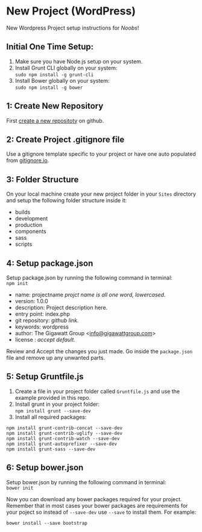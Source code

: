 # New Project (WordPress)
New Wordpress Project setup instructions for _Noobs_!
## Initial One Time Setup:
1. Make sure you have Node.js setup on your system.
2. Install Grunt CLI globally on your system:  
`sudo npm install -g grunt-cli`
3. Install Bower globally on your system:  
`sudo npm install -g bower`

## 1: Create New Repository
First [create a new repositoty](https://help.github.com/articles/creating-a-new-repository/) on github.

## 2: Create Project .gitignore file
Use a gitignore template specific to your project or have one auto populated from [gitignore.io](https://www.gitignore.io/).

## 3: Folder Structure
On your local machine create your new project folder in your `Sites` directory and setup the following folder structure inside it:
- builds
 - development
 - production
- components
 - sass
 - scripts
 
## 4: Setup package.json
 Setup package.json by running the following command in terminal:  
```npm init```

- name: projectname *projct name is all one word, lowercased.*
- version: 1.0.0
- description: Project description here.
- entry point: index.php
- git repository: *github link.*
- keywords: wordpress
- author: The Gigawatt Group \<info@gigawattgroup.com\>
- license : *accept default.*

Review and Accept the changes you just made. Go inside the `package.json` file and remove up any unwanted parts.

## 5: Setup Gruntfile.js
1. Create a file in your project folder called `Gruntfile.js` and use the example provided in this repo.
2. Install grunt in your project folder:  
`npm install grunt --save-dev`
3. Install all required packages:    
```
npm install grunt-contrib-concat --save-dev
npm install grunt-contrib-uglify --save-dev  
npm install grunt-contrib-watch --save-dev  
npm install grunt-autoprefixer --save-dev  
npm install grunt-sass --save-dev
```

## 6: Setup bower.json
 Setup bower.json by running the following command in terminal:  
```bower init```

Now you can download any bower packages required for your project. Remember that in most cases your bower packages are requirements for your poject so instead of `--save-dev` use `--save` to install them. For example:

`bower install --save bootstrap`
